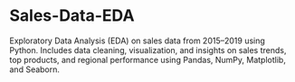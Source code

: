 # Sales-Data-EDA
Exploratory Data Analysis (EDA) on sales data from 2015–2019 using Python. Includes data cleaning, visualization, and insights on sales trends, top products, and regional performance using Pandas, NumPy, Matplotlib, and Seaborn.
